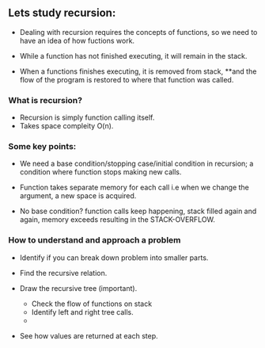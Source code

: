 ## Lets study recursion:

- Dealing with recursion requires the concepts of functions, so we need to have an idea of how fuctions work.

- While a function has not finished executing, it will remain in the stack.

- When a functions finishes executing, it is removed from stack, \*\*and the flow of the program is
  restored to where that function was called.

### What is recursion?

- Recursion is simply function calling itself.
- Takes space compleity O(n).

### Some key points:

- We need a base condition/stopping case/initial condition in recursion; a condition where function stops making new calls.

- Function takes separate memory for each call i.e when we change the argument, a new space is acquired.

- No base condition? function calls keep happening, stack filled again and again, memory exceeds
  resulting in the STACK-OVERFLOW.

### How to understand and approach a problem

- Identify if you can break down problem into smaller parts.

- Find the recursive relation.

- Draw the recursive tree (important).
  - Check the flow of functions on stack
  - Identify left and right tree calls.
  -
- See how values are returned at each step.
